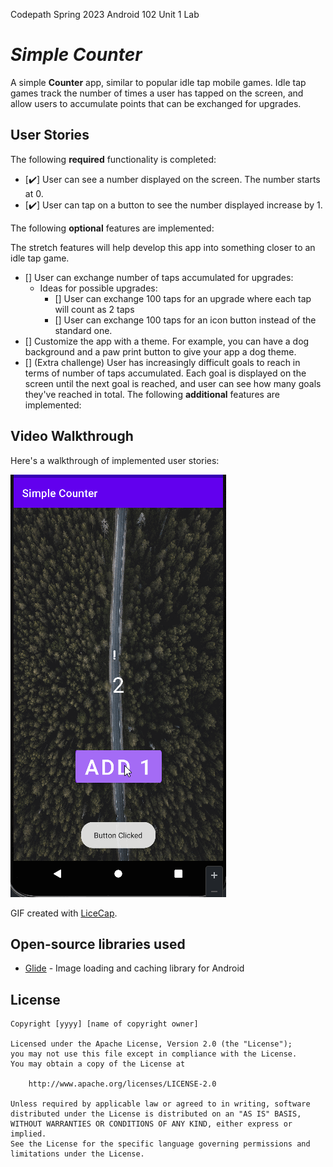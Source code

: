 
Codepath Spring 2023 Android 102 Unit 1 Lab



# *Simple Counter*

A simple **Counter** app, similar to popular idle tap mobile games. Idle tap games track the number of times a user has tapped on the screen, and allow users to accumulate points that can be exchanged for upgrades.

## User Stories

The following **required** functionality is completed:
- [:heavy_check_mark:] User can see a number displayed on the screen. The number starts at 0.
- [:heavy_check_mark:] User can tap on a button to see the number displayed increase by 1.


The following **optional** features are implemented:

The stretch features will help develop this app into something closer to an idle tap game.

- [] User can exchange number of taps accumulated for upgrades:
  - Ideas for possible upgrades:
    - [] User can exchange 100 taps for an upgrade where each tap will count as 2 taps
    - [] User can exchange 100 taps for an icon button instead of the standard one.
- [] Customize the app with a theme. For example, you can have a dog background and a paw print button to give your app a dog theme.
- [] (Extra challenge) User has increasingly difficult goals to reach in terms of number of taps accumulated. Each goal is displayed on the screen until the next goal is reached, and user can see how many goals they've reached in total.
The following **additional** features are implemented:

## Video Walkthrough

Here's a walkthrough of implemented user stories:

<img src='walkthrough.gif' title='Video Walkthrough' width='' alt='Video Walkthrough' />

GIF created with [LiceCap](http://www.cockos.com/licecap/).

## Open-source libraries used

- [Glide](https://github.com/bumptech/glide) - Image loading and caching library for Android

## License

    Copyright [yyyy] [name of copyright owner]

    Licensed under the Apache License, Version 2.0 (the "License");
    you may not use this file except in compliance with the License.
    You may obtain a copy of the License at

        http://www.apache.org/licenses/LICENSE-2.0

    Unless required by applicable law or agreed to in writing, software
    distributed under the License is distributed on an "AS IS" BASIS,
    WITHOUT WARRANTIES OR CONDITIONS OF ANY KIND, either express or implied.
    See the License for the specific language governing permissions and
    limitations under the License.
